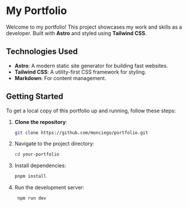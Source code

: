 # My Portfolio

Welcome to my portfolio! This project showcases my work and skills as a developer. Built with **Astro** and styled using **Tailwind CSS**.

## Technologies Used

- **Astro**: A modern static site generator for building fast websites.
- **Tailwind CSS**: A utility-first CSS framework for styling.
- **Markdown**: For content management.

## Getting Started

To get a local copy of this portfolio up and running, follow these steps:

1. **Clone the repository**:

   ```bash
   git clone https://github.com/monciego/portfolio.git
   ```

2. Navigate to the project directory:

   ```bash
   cd your-portfolio
   ```

3. Install dependencies:

   ```bash
   pnpm install
   ```

4. Run the development server:

   ```bash
    npm run dev
   ```
